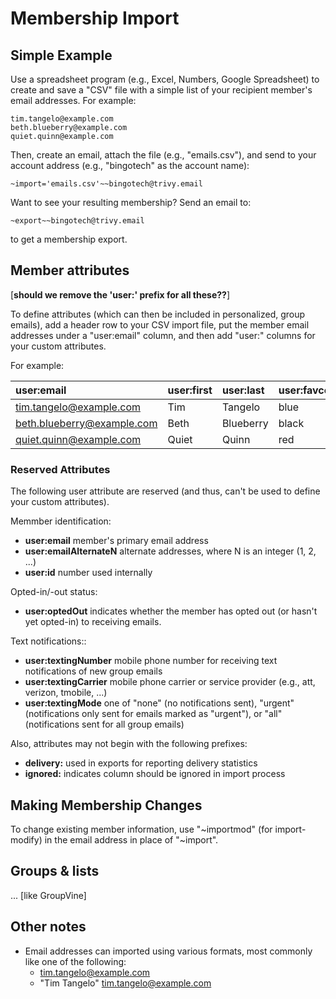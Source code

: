 # Membership Import

## Simple Example

Use a spreadsheet program (e.g., Excel, Numbers, Google Spreadsheet)
to create and save a "CSV" file with a simple list of your recipient
member's email addresses.  For example:

```
tim.tangelo@example.com
beth.blueberry@example.com
quiet.quinn@example.com
```

Then, create an email, attach the file (e.g., "emails.csv"), and send
to your account address (e.g., "bingotech" as the account name):

```
~import='emails.csv'~~bingotech@trivy.email
```

Want to see your resulting membership?  Send an email to:

```
~export~~bingotech@trivy.email
```

to get a membership export.


## Member attributes

[**should we remove the 'user:' prefix for all these??**]

To define attributes (which can then be included in personalized,
group emails), add a header row to your CSV import file, put the
member email addresses under a "user:email" column, and then add
"user:<attribute name>" columns for your custom attributes.  

For example:

| user:email                  | user:first | user:last  | user:favcolor  |
|:----------------------------|:-----------|:-----------|:---------------|
|tim.tangelo@example.com      | Tim        | Tangelo    | blue           |
|beth.blueberry@example.com   | Beth       | Blueberry  | black          |
|quiet.quinn@example.com      | Quiet      | Quinn      | red            |


### Reserved Attributes

The following user attribute are reserved (and thus, can't be used to
define your custom attributes).

Memmber identification:

*  **user:email**  member's primary email address
*  **user:emailAlternateN** alternate addresses, where N is an integer (1, 2, ...)
*  **user:id** number used internally

Opted-in/-out status:

*  **user:optedOut** indicates whether the member has opted out (or hasn't yet opted-in) to receiving emails.

Text notifications::

*  **user:textingNumber**  mobile phone number for receiving text notifications of new group emails
*  **user:textingCarrier** mobile phone carrier or service provider
    (e.g., att, verizon, tmobile, ...)
*  **user:textingMode** one of "none" (no notifications sent), "urgent"
    (notifications only sent for emails marked as "urgent"), or "all"
    (notifications sent for all group emails)

Also, attributes may not begin with the following prefixes:

*  **delivery:** used in exports for reporting delivery statistics
*  **ignored:** indicates column should be ignored in import process


## Making Membership Changes

To change existing member information, use "~importmod" (for
import-modify) in the email address in place of "~import".


## Groups & lists

... [like GroupVine]


## Other notes

- Email addresses can imported using various formats, most commonly like
  one of the following:
  - tim.tangelo@example.com
  - "Tim Tangelo" <tim.tangelo@example.com>
  
